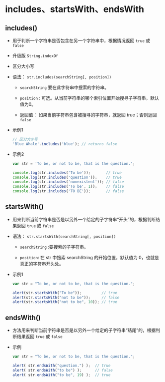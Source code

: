 # includes、startsWith、endsWith

## includes()

  - 用于判断一个字符串是否包含在另一个字符串中，根据情况返回 `true` 或 `false`

  - 升级版 `String.indexOf`

  - 区分大小写

  - 语法： `str.includes(searchString[, position])`

      - `searchString` 要在此字符串中搜索的字符串。

      - `position` : 可选。从当前字符串的哪个索引位置开始搜寻子字符串，默认值为0。

      - 返回值： 如果当前字符串包含被搜寻的字符串，就返回 true；否则返回 `false`

  - 示例1

    ```javascript
    // 区分大小写
    'Blue Whale'.includes('blue'); // returns false
    ```

  - 示例2

    ```javascript
    var str = 'To be, or not to be, that is the question.';

    console.log(str.includes('To be'));       // true
    console.log(str.includes('question'));    // true
    console.log(str.includes('nonexistent')); // false
    console.log(str.includes('To be', 1));    // false
    console.log(str.includes('TO BE'));       // false
    ```

## startsWith()

  - 用来判断当前字符串是否是以另外一个给定的子字符串“开头”的，根据判断结果返回 `true` 或 `false`

  - 语法： `str.startsWith(searchString[, position])`

      - `searchString` :要搜索的子字符串。

      - `position`: 在 str 中搜索 searchString 的开始位置，默认值为 0，也就是真正的字符串开头处。

  - 示例1

    ```javascript
    var str = "To be, or not to be, that is the question.";

    alert(str.startsWith("To be"));         // true
    alert(str.startsWith("not to be"));     // false
    alert(str.startsWith("not to be", 10)); // true
    ```

## endsWith()

  - 方法用来判断当前字符串是否是以另外一个给定的子字符串“结尾”的，根据判断结果返回 `true` 或 `false`

  - 示例

    ```javascript
    var str = "To be, or not to be, that is the question.";

    alert( str.endsWith("question.") );  // true
    alert( str.endsWith("to be") );      // false
    alert( str.endsWith("to be", 19) );  // true
    ```
